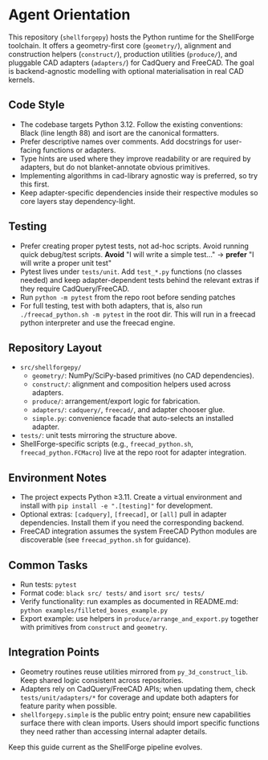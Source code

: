 # Agent Orientation

This repository (`shellforgepy`) hosts the Python runtime for the ShellForge toolchain. It offers a geometry-first core (`geometry/`), alignment and construction helpers (`construct/`), production utilities (`produce/`), and pluggable CAD adapters (`adapters/`) for CadQuery and FreeCAD. The goal is backend-agnostic modelling with optional materialisation in real CAD kernels.

## Code Style
- The codebase targets Python 3.12. Follow the existing conventions: Black (line length 88) and isort are the canonical formatters.
- Prefer descriptive names over comments. Add docstrings for user-facing functions or adapters.
- Type hints are used where they improve readability or are required by adapters, but do not blanket-annotate obvious primitives.
- Implementing algorithms in cad-library agnostic way is preferred, so try this first.
- Keep adapter-specific dependencies inside their respective modules so core layers stay dependency-light.

## Testing
- Prefer creating proper pytest tests, not ad-hoc scripts. Avoid running quick debug/test scripts. **Avoid** "I will write a simple test..." -> **prefer** "I will write a proper unit test"
- Pytest lives under `tests/unit`. Add `test_*.py` functions (no classes needed) and keep adapter-dependent tests behind the relevant extras if they require CadQuery/FreeCAD.
- Run `python -m pytest` from the repo root before sending patches
- For full testing, test with both adapters, that is, also run `./freecad_python.sh -m pytest` in the root dir. This will run in a freecad python interpreter and use the freecad engine.

## Repository Layout
- `src/shellforgepy/`
  - `geometry/`: NumPy/SciPy-based primitives (no CAD dependencies).
  - `construct/`: alignment and composition helpers used across adapters.
  - `produce/`: arrangement/export logic for fabrication.
  - `adapters/`: `cadquery/`, `freecad/`, and adapter chooser glue.
  - `simple.py`: convenience facade that auto-selects an installed adapter.
- `tests/`: unit tests mirroring the structure above.
- ShellForge-specific scripts (e.g., `freecad_python.sh`, `freecad_python.FCMacro`) live at the repo root for adapter integration.

## Environment Notes
- The project expects Python ≥3.11. Create a virtual environment and install with `pip install -e ".[testing]"` for development.
- Optional extras: `[cadquery]`, `[freecad]`, or `[all]` pull in adapter dependencies. Install them if you need the corresponding backend.
- FreeCAD integration assumes the system FreeCAD Python modules are discoverable (see `freecad_python.sh` for guidance).

## Common Tasks
- Run tests: `pytest`
- Format code: `black src/ tests/` and `isort src/ tests/`
- Verify functionality: run examples as documented in README.md: `python examples/filleted_boxes_example.py`
- Export example: use helpers in `produce/arrange_and_export.py` together with primitives from `construct` and `geometry`.

## Integration Points
- Geometry routines reuse utilities mirrored from `py_3d_construct_lib`. Keep shared logic consistent across repositories.
- Adapters rely on CadQuery/FreeCAD APIs; when updating them, check `tests/unit/adapters/*` for coverage and update both adapters for feature parity when possible.
- `shellforgepy.simple` is the public entry point; ensure new capabilities surface there with clean imports. Users should import specific functions they need rather than accessing internal adapter details.

Keep this guide current as the ShellForge pipeline evolves.
